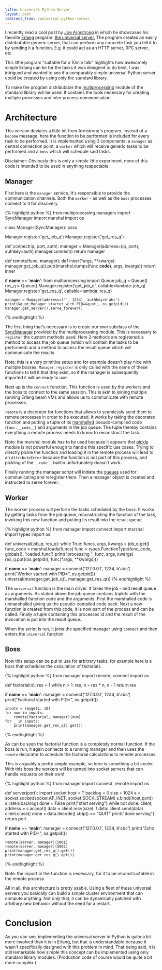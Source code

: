 ```yaml
---
title: Universal Python Server
layout: post
redirect_from: /universal-python-server
---
```


I recently read a cool post by [Joe Armstrong](https://joearms.github.io/) in
which he showcases his favorite [Erlang](http://www.erlang.org/) program: [the
universal server.](https://joearms.github.io/2013/11/21/My-favorite-erlang-program.html)
The program creates an easily distributable generic server, that can perform
any concrete task you tell it to by sending it a function. E.g. it could act as
an HTTP server, RPC server, etc.

This little program "suitable for a 10min talk" highlights how awesomely simple
Erlang can be for the tasks it was designed to do best. I was intrigued and
wanted to see if a comparably simple universal Python server could be created
by using only the standard library.
<!--more-->
To make the program distributable the [multiprocessing](https://docs.python.org/3/library/multiprocessing.html)
module of the standard library will be used. It contains the tools necessary
for creating multiple processes and inter process communication.

# Architecture
This version deviates a little bit from Armstrong's program. Instead of a
``become`` message, here the function to be performed is included for
every task to be performed. It is implemented using 3 components: a
``manager`` as central connection point, a ``worker`` which
will receive generic tasks to be performed and a ``boss`` which will
schedule said tasks.

Disclaimer: Obviously this is only a simple little experiment, none of this
code is intended to be used in anything respectable.

## Manager
First here is the ``manager`` service. It's responsible to provide the
communication channels. Both the ``worker`` - as well as the
``boss`` processes connect to it for discovery.

{% highlight python %}
from multiprocessing.managers import SyncManager
import marshal
import os


class Manager(SyncManager):
    pass

Manager.register('get_job_q')
Manager.register('get_res_q')


def connect(ip, port, auth):
    manager = Manager(address=(ip, port), authkey=auth)
    manager.connect()
    return manager


def remote(func, manager):
    def inner(*args, **kwargs):
        manager.get_job_q().put((marshal.dumps(func.__code__), args, kwargs))
    return inner


if __name__ == '__main__':
    from multiprocessing import Queue
    job_q = Queue()
    res_q = Queue()
    Manager.register('get_job_q', callable=lambda: job_q)
    Manager.register('get_res_q', callable=lambda: res_q)

    manager = Manager(address=('', 1234), authkey=b'abc')
    print(&quot;Manager startet with PID=&quot;, os.getpid())
    manager.get_server().serve_forever()
{% endhighlight %}

The first thing that's necessary is to create our own subclass of the
[SyncManager](https://docs.python.org/3/library/multiprocessing.html#multiprocessing.managers.SyncManager)
provided by the multiprocessing module. This is necessary to ``register`` the
custom methods used. Here 2 methods are registered: a method to access the job
queue (which will contain the tasks to be performed) and a method to access the
result queue which will communicate the results.

Note: this is a very primitive setup and for example doesn't play nice with
multiple bosses. ``Manager.register`` is only called with the name of these
functions to tell it that they exist, so if the manager is subsequently
imported it will be ready to use.

Next up is the ``connect`` function. This function is used by the workers and
the boss to connect to the same session. This is akin to joining multiple
running Erlang beam VMs and allows us to communicate with remote processes.

``remote`` is a decorator for functions that allows to seamlessly send them to
remote processes in order to be executed.
It works by taking the decorated function and putting a tuple of its
[marshalled](https://docs.python.org/3/library/marshal.html) pseudo-compiled
code (``func.__code__``) and arguments in the job queue. The tuple thereby
contains everything a remote process needs to know to reconstruct the task.

Note: the marshal module has to be used because it appears that
[pickle](https://docs.python.org/3/library/pickle.html) module is not powerful
enough to handle this specific use cases. Trying to directly pickle the
function and loading it in the remote process will lead to an
``AttributeError`` because the function is not part of this process, and
pickling of the ``__code__`` builtin unfortunately doesn't work.

Finally running the manager script will initiate the
[queues](https://docs.python.org/3/library/multiprocessing.html#multiprocessing.Queue)
used for communicating and reregister them. Then a manager object is created
and instructed to serve forever.

## Worker
The worker process will perform the tasks scheduled by the boss. It works by
getting tasks from the job queue, reconstructing the function of the task,
invoking this new function and putting its result into the result queue.


{% highlight python %}
from manager import connect
import marshal
import types
import os

def universal(job_q, res_q):
    while True:
        funcs, args, kwargs = job_q.get()
        func_code = marshal.loads(funcs)
        func = types.FunctionType(func_code, globals(), 'loaded_func')
        print(&quot;processing &quot;, func, args, kwargs)
        res_q.put((os.getpid(), func(*args, **kwargs)))

if __name__ == '__main__':
    manager = connect('127.0.0.1', 1234, b'abc')
    print(&quot;Worker started with PID=&quot;, os.getpid())
    universal(manager.get_job_q(), manager.get_res_q())
{% endhighlight %}

The ``universal`` function is the main driver. It takes the job - and result
queue as arguments. As stated above the job queue contains triplets with the
marshalled function code and the arguments. First the marshalled code is
unmarshalled giving us the pseudo-compiled code back. Next a new function is
created from this code, it is now part of the process and can be called.
Finally a tuple containing this processes id and the result of the invocation
is put into the result queue.

When the script is run, it joins the specified manager using ``connect`` and
then enters the ``universal`` function. 

## Boss
Now this setup can be put to use for arbitrary tasks, for example here is a
boss that schedules the calculation of factorials.

{% highlight python %}
from manager import remote, connect
import os

def factorial(n):
    res = 1
    while n &gt; 1:
        res, n = res * n, n - 1
    return res

if __name__ == '__main__':
    manager = connect('127.0.0.1', 1234, b'abc')
    print(&quot;Factorial started with PID=&quot;, os.getpid())

    inputs = range(1, 10)
    for num in inputs:
        remote(factorial, manager)(num)
    for _ in inputs:
        print(manager.get_res_q().get())
{% endhighlight %}

As can be seen the factorial function is a completely normal function. If the
boss is run, it again connects to a running manager and then uses the
``remote`` decorator to schedule the factorial calculations to remote
processes.

This is arguably a pretty simple example, so here is something a bit cooler.
With this boss the workers will be turned into socket servers that can handle
requests on their own!

{% highlight python %}
from manager import connect, remote
import os

def server(port):
    import socket
    host = ''
    backlog = 5
    size = 1024
    s = socket.socket(socket.AF_INET, socket.SOCK_STREAM)
    s.bind((host,port))
    s.listen(backlog)
    done = False
    print(&quot;start serving&quot;)
    while not done:
        client, address = s.accept()
        data = client.recv(size)
        if data:
            client.send(data)
        client.close()
        done = data.decode().strip() == &quot;QUIT&quot;
    print(&quot;done serving&quot;)
    return port

if __name__ == '__main__':
    manager = connect('127.0.0.1', 1234, b'abc')
    print(&quot;Echo started with PID=&quot;, os.getpid())

    remote(server, manager)(5001)
    remote(server, manager)(5002)
    print(manager.get_res_q().get())
    print(manager.get_res_q().get())
{% endhighlight %}

Note: the import in the function is necessary, for it to be reconstructable in the remote process

All in all, this architecture is pretty usable. Using a fleet of these
universal servers you basically can build a simple cluster environment that can
compute anything. Not only that, it can be dynamically patched with arbitrary
new behavior without the need for a restart.

# Conclusion
As you can see, implementing the universal server in Python is quite a bit more
involved than it is in Erlang, but that is understandable because it wasn't
specifically designed with this problem in mind. That being said, it is still
remarkable how simple this concept can be implemented using only standard
library modules. (Production code of course would be quite a bit more complex.)
